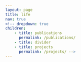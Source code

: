 ```yaml
---
layout: page
title: life
nav: true
<!-- dropdown: true
children: 
    - title: publications
      permalink: /publications/
    - title: divider
    - title: projects
      permalink: /projects/ -->
---
```


